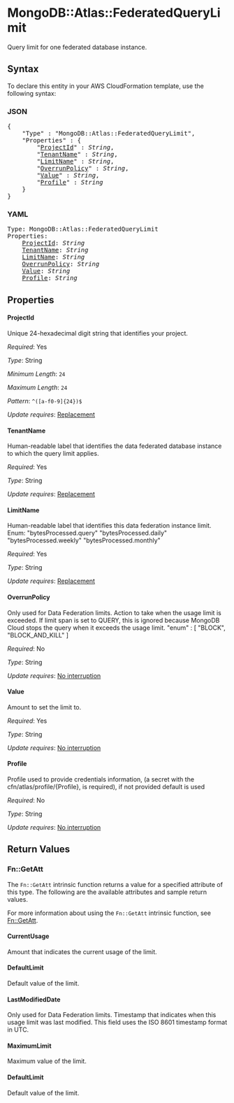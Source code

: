 # MongoDB::Atlas::FederatedQueryLimit

Query limit for one federated database instance.

## Syntax

To declare this entity in your AWS CloudFormation template, use the following syntax:

### JSON

<pre>
{
    "Type" : "MongoDB::Atlas::FederatedQueryLimit",
    "Properties" : {
        "<a href="#projectid" title="ProjectId">ProjectId</a>" : <i>String</i>,
        "<a href="#tenantname" title="TenantName">TenantName</a>" : <i>String</i>,
        "<a href="#limitname" title="LimitName">LimitName</a>" : <i>String</i>,
        "<a href="#overrunpolicy" title="OverrunPolicy">OverrunPolicy</a>" : <i>String</i>,
        "<a href="#value" title="Value">Value</a>" : <i>String</i>,
        "<a href="#profile" title="Profile">Profile</a>" : <i>String</i>
    }
}
</pre>

### YAML

<pre>
Type: MongoDB::Atlas::FederatedQueryLimit
Properties:
    <a href="#projectid" title="ProjectId">ProjectId</a>: <i>String</i>
    <a href="#tenantname" title="TenantName">TenantName</a>: <i>String</i>
    <a href="#limitname" title="LimitName">LimitName</a>: <i>String</i>
    <a href="#overrunpolicy" title="OverrunPolicy">OverrunPolicy</a>: <i>String</i>
    <a href="#value" title="Value">Value</a>: <i>String</i>
    <a href="#profile" title="Profile">Profile</a>: <i>String</i>
</pre>

## Properties

#### ProjectId

Unique 24-hexadecimal digit string that identifies your project.

_Required_: Yes

_Type_: String

_Minimum Length_: <code>24</code>

_Maximum Length_: <code>24</code>

_Pattern_: <code>^([a-f0-9]{24})$</code>

_Update requires_: [Replacement](https://docs.aws.amazon.com/AWSCloudFormation/latest/UserGuide/using-cfn-updating-stacks-update-behaviors.html#update-replacement)

#### TenantName

Human-readable label that identifies the data federated database instance to which the query limit applies.

_Required_: Yes

_Type_: String

_Update requires_: [Replacement](https://docs.aws.amazon.com/AWSCloudFormation/latest/UserGuide/using-cfn-updating-stacks-update-behaviors.html#update-replacement)

#### LimitName

Human-readable label that identifies this data federation instance limit. Enum: "bytesProcessed.query" "bytesProcessed.daily" "bytesProcessed.weekly" "bytesProcessed.monthly"

_Required_: Yes

_Type_: String

_Update requires_: [Replacement](https://docs.aws.amazon.com/AWSCloudFormation/latest/UserGuide/using-cfn-updating-stacks-update-behaviors.html#update-replacement)

#### OverrunPolicy

Only used for Data Federation limits. Action to take when the usage limit is exceeded. If limit span is set to QUERY, this is ignored because MongoDB Cloud stops the query when it exceeds the usage limit. "enum" : [ "BLOCK", "BLOCK_AND_KILL" ]

_Required_: No

_Type_: String

_Update requires_: [No interruption](https://docs.aws.amazon.com/AWSCloudFormation/latest/UserGuide/using-cfn-updating-stacks-update-behaviors.html#update-no-interrupt)

#### Value

Amount to set the limit to.

_Required_: Yes

_Type_: String

_Update requires_: [No interruption](https://docs.aws.amazon.com/AWSCloudFormation/latest/UserGuide/using-cfn-updating-stacks-update-behaviors.html#update-no-interrupt)

#### Profile

Profile used to provide credentials information, (a secret with the cfn/atlas/profile/{Profile}, is required), if not provided default is used

_Required_: No

_Type_: String

_Update requires_: [No interruption](https://docs.aws.amazon.com/AWSCloudFormation/latest/UserGuide/using-cfn-updating-stacks-update-behaviors.html#update-no-interrupt)

## Return Values

### Fn::GetAtt

The `Fn::GetAtt` intrinsic function returns a value for a specified attribute of this type. The following are the available attributes and sample return values.

For more information about using the `Fn::GetAtt` intrinsic function, see [Fn::GetAtt](https://docs.aws.amazon.com/AWSCloudFormation/latest/UserGuide/intrinsic-function-reference-getatt.html).

#### CurrentUsage

Amount that indicates the current usage of the limit.

#### DefaultLimit

Default value of the limit.

#### LastModifiedDate

Only used for Data Federation limits. Timestamp that indicates when this usage limit was last modified. This field uses the ISO 8601 timestamp format in UTC.

#### MaximumLimit

Maximum value of the limit.

#### DefaultLimit

Default value of the limit.

